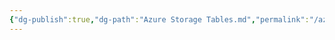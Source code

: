 ```yaml
---
{"dg-publish":true,"dg-path":"Azure Storage Tables.md","permalink":"/azure-storage-tables/","tags":["notes"]}
---
```


